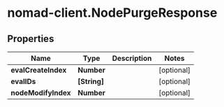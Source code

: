 # nomad-client.NodePurgeResponse

## Properties

Name | Type | Description | Notes
------------ | ------------- | ------------- | -------------
**evalCreateIndex** | **Number** |  | [optional] 
**evalIDs** | **[String]** |  | [optional] 
**nodeModifyIndex** | **Number** |  | [optional] 



